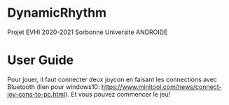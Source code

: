 # DynamicRhythm
Projet EVHI 2020-2021 Sorbonne Universite ANDROIDE

# User Guide
Pour jouer, il faut connecter deux joycon en faisant les connections avec Bluetooth (lien pour windows10: https://www.minitool.com/news/connect-joy-cons-to-pc.html). Et vous pouvez commencer le jeu!
